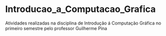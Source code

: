# Introducao_a_Computacao_Grafica
Atividades realizadas na disciplina de Introdução á Computação Gráfica no primeiro semestre pelo professor Guilherme Pina
